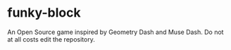 # funky-block
An Open Source game inspired by Geometry Dash and Muse Dash.
Do not at all costs edit the repository.
